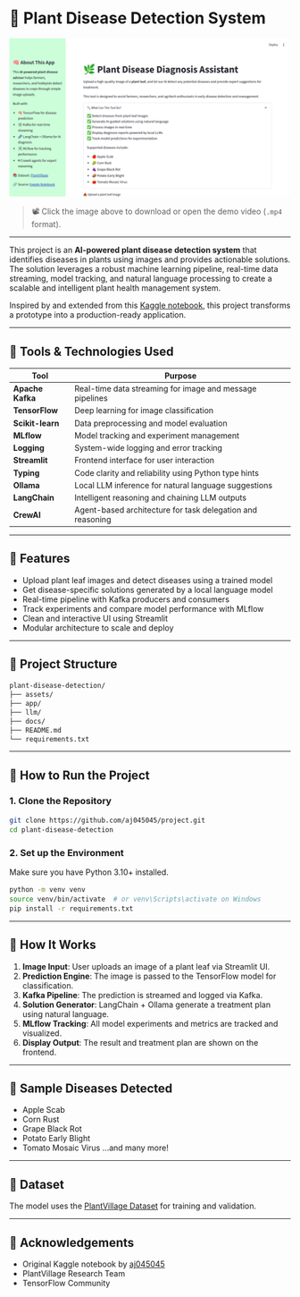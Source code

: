 # 🌿 Plant Disease Detection System

[![Watch the demo](./docs/image.png)](./docs/plant-predicton.mp4)

> 📽️ Click the image above to download or open the demo video (`.mp4` format).

---

This project is an **AI-powered plant disease detection system** that identifies diseases in plants using images and provides actionable solutions. The solution leverages a robust machine learning pipeline, real-time data streaming, model tracking, and natural language processing to create a scalable and intelligent plant health management system.

Inspired by and extended from this [Kaggle notebook](https://www.kaggle.com/code/aj045045/plant-predication), this project transforms a prototype into a production-ready application.

---

## 🔧 Tools & Technologies Used

| Tool             | Purpose                                                    |
| ---------------- | ---------------------------------------------------------- |
| **Apache Kafka** | Real-time data streaming for image and message pipelines   |
| **TensorFlow**   | Deep learning for image classification                     |
| **Scikit-learn** | Data preprocessing and model evaluation                    |
| **MLflow**       | Model tracking and experiment management                   |
| **Logging**      | System-wide logging and error tracking                     |
| **Streamlit**    | Frontend interface for user interaction                    |
| **Typing**       | Code clarity and reliability using Python type hints       |
| **Ollama**       | Local LLM inference for natural language suggestions       |
| **LangChain**    | Intelligent reasoning and chaining LLM outputs             |
| **CrewAI**       | Agent-based architecture for task delegation and reasoning |

---

## 📸 Features

- Upload plant leaf images and detect diseases using a trained model
- Get disease-specific solutions generated by a local language model
- Real-time pipeline with Kafka producers and consumers
- Track experiments and compare model performance with MLflow
- Clean and interactive UI using Streamlit
- Modular architecture to scale and deploy

---

## 📁 Project Structure

```
plant-disease-detection/
├── assets/
├── app/
├── llm/
├── docs/
├── README.md
└── requirements.txt
```

---

## 🚀 How to Run the Project

### 1. Clone the Repository

```bash
git clone https://github.com/aj045045/project.git
cd plant-disease-detection
```

### 2. Set up the Environment

Make sure you have Python 3.10+ installed.

```bash
python -m venv venv
source venv/bin/activate  # or venv\Scripts\activate on Windows
pip install -r requirements.txt
```

---

## 🧠 How It Works

1. **Image Input**: User uploads an image of a plant leaf via Streamlit UI.
2. **Prediction Engine**: The image is passed to the TensorFlow model for classification.
3. **Kafka Pipeline**: The prediction is streamed and logged via Kafka.
4. **Solution Generator**: LangChain + Ollama generate a treatment plan using natural language.
5. **MLflow Tracking**: All model experiments and metrics are tracked and visualized.
6. **Display Output**: The result and treatment plan are shown on the frontend.

---

## 🌱 Sample Diseases Detected

- Apple Scab
- Corn Rust
- Grape Black Rot
- Potato Early Blight
- Tomato Mosaic Virus
  ...and many more!

---

## 🧪 Dataset

The model uses the [PlantVillage Dataset](https://www.kaggle.com/datasets/emmarex/plantdisease) for training and validation.

---

## 🙏 Acknowledgements

- Original Kaggle notebook by [aj045045](https://www.kaggle.com/code/aj045045/plant-predication)
- PlantVillage Research Team
- TensorFlow Community
